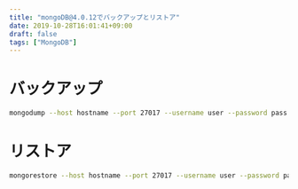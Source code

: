 ```yaml
---
title: "mongoDB@4.0.12でバックアップとリストア"
date: 2019-10-28T16:01:41+09:00
draft: false
tags: ["MongoDB"]
---
```


# バックアップ
```bash
mongodump --host hostname --port 27017 --username user --password pass -o /dump
```

# リストア
```bash
mongorestore --host hostname --port 27017 --username user --password pass /dump
```